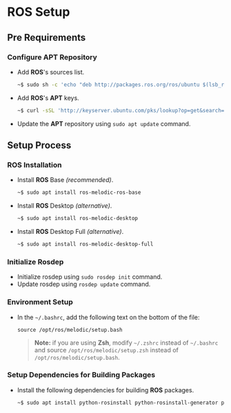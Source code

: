 # ROS Setup

## Pre Requirements

### Configure APT Repository

- Add **ROS**'s sources list.
  ``` sh
  ~$ sudo sh -c 'echo "deb http://packages.ros.org/ros/ubuntu $(lsb_release -sc) main" > /etc/apt/sources.list.d/ros-latest.list'
  ```
- Add **ROS**'s **APT** keys.
  ``` sh
  ~$ curl -sSL 'http://keyserver.ubuntu.com/pks/lookup?op=get&search=0xC1CF6E31E6BADE8868B172B4F42ED6FBAB17C654' | sudo apt-key add -
  ```
- Update the **APT** repository using `sudo apt update` command.

## Setup Process

### ROS Installation

- Install **ROS** Base _(recommended)_.
  ``` sh
  ~$ sudo apt install ros-melodic-ros-base
  ```
- Install **ROS** Desktop _(alternative)_.
  ``` sh
  ~$ sudo apt install ros-melodic-desktop
  ```
- Install **ROS** Desktop Full _(alternative)_.
  ``` sh
  ~$ sudo apt install ros-melodic-desktop-full
  ```

### Initialize Rosdep

- Initialize rosdep using `sudo rosdep init` command.
- Update rosdep using `rosdep update` command.

### Environment Setup

- In the `~/.bashrc`, add the following text on the bottom of the file:
  ```
  source /opt/ros/melodic/setup.bash
  ```
  > **Note:** if you are using **Zsh**, modify `~/.zshrc` instead of `~/.bashrc` and source `/opt/ros/melodic/setup.zsh` instead of `/opt/ros/melodic/setup.bash`.

### Setup Dependencies for Building Packages

- Install the following dependencies for building **ROS** packages.
  ``` sh
  ~$ sudo apt install python-rosinstall python-rosinstall-generator python-wstool build-essential
  ```
